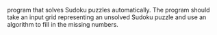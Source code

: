  program that solves Sudoku puzzles automatically. The program should take an input grid representing an unsolved Sudoku puzzle and use an algorithm to fill in the missing numbers.
